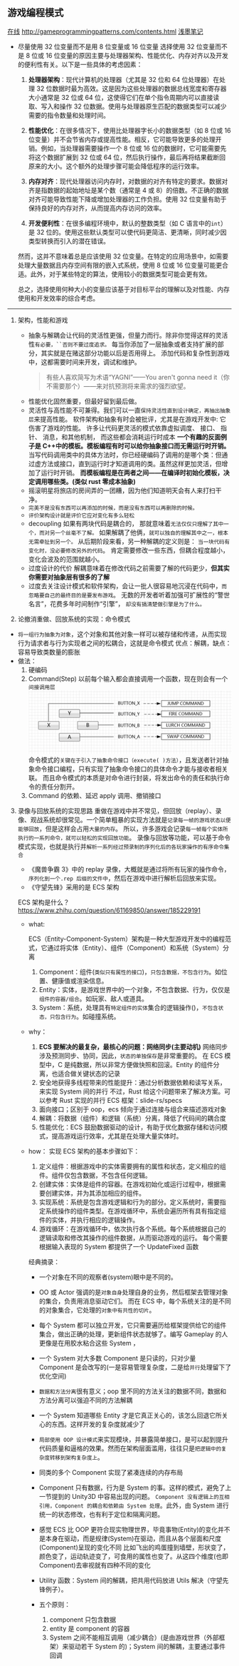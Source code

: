 ## 游戏编程模式

[在线](https://gpp.tkchu.me/) http://gameprogrammingpatterns.com/contents.html
[浅墨笔记](https://zhuanlan.zhihu.com/p/22482170)

- 尽量使用 32 位变量而不是用 8 位变量或 16 位变量
  选择使用 32 位变量而不是 8 位或 16 位变量的原因主要与处理器架构、性能优化、内存对齐以及开发的便利性有关。以下是一些具体的考虑因素：

  1. **处理器架构**：现代计算机的处理器（尤其是 32 位和 64 位处理器）在处理 32 位数据时最为高效。这是因为这些处理器的数据总线宽度和寄存器大小通常是 32 位或 64 位，这使得它们在单个指令周期内可以直接读取、写入和操作 32 位数据。使用与处理器原生匹配的数据类型可以减少需要的指令数量和处理时间。

  2. **性能优化**：在很多情况下，使用比处理器字长小的数据类型（如 8 位或 16 位变量）并不会节省内存或提高性能。相反，它可能导致更多的处理开销。例如，当处理器需要操作一个 8 位或 16 位的数据时，它可能需要先将这个数据扩展到 32 位或 64 位，然后执行操作，最后再将结果截断回原来的大小。这个额外的处理步骤可能会降低程序的运行效率。

  3. **内存对齐**：现代处理器访问内存时，对数据的对齐有特定的要求。数据对齐是指数据的起始地址是某个数（通常是 4 或 8）的倍数。不正确的数据对齐可能导致性能下降或增加处理器的工作负担。使用 32 位变量有助于保持良好的内存对齐，从而提高内存访问的效率。

  4. **开发便利性**：在很多编程环境中，默认的整数类型（如 C 语言中的`int`）是 32 位的。使用这些默认类型可以使代码更简洁、更清晰，同时减少因类型转换而引入的潜在错误。

  然而，这并不意味着总是应该使用 32 位变量。在特定的应用场景中，如需要处理大量数据且内存空间有限的嵌入式系统，使用 8 位或 16 位变量可能更合适。此外，对于某些特定的算法，使用较小的数据类型可能会更有效。

  总之，选择使用何种大小的变量应该基于对目标平台的理解以及对性能、内存使用和开发效率的综合考虑。

---

1. 架构，性能和游戏

   - 抽象与解耦会让代码的灵活性更强，但量力而行。除非你觉得这样的灵活性` 有必要，``否则不要过度追求。 `
     每当你添加了一层抽象或者支持扩展的部分，其实就是在赌这部分功能以后是否用得上。 添加代码和复杂性到游戏中，这都需要时间来开发，调试和维护。
     > 有些人喜欢简写为术语“YAGNI”——You aren't gonna need it（你不需要那个）——来对抗预测将来需求的强烈欲望。
   - 性能优化固然重要，但最好留到最后做。
   - 灵活性与高性能不可兼得。我们可以一直`保持灵活性直到设计确定，再抽出抽象层`来提高性能。
     软件架构和抽象有时会被批评，尤其是在游戏开发中: 它伤害了游戏的性能。
     许多让代码更灵活的模式依靠虚拟调度、 接口、 指针、 消息，和其他机制， 而这些都会消耗运行时成本
     **一个有趣的反面例子是 C++中的模板。模板编程有时可以给你抽象接口而无需运行时开销。**
     当写代码调用类中的具体方法时，你已经硬编码了调用的是哪个类：但通过虚方法或接口，直到运行时才知道调用的类。虽然这样更加灵活，但增加了运行时开销。
     **而模板编程是在两者之间——在编译时初始化模板，决定调用哪些类。(类似 rust 零成本抽象)**
   - 摇滚明星将旅店的房间弄的一团糟，因为他们知道明天会有人来打扫干净。
   - `完美不是没有东西可以再添加的时候，而是没有东西可以再删除的时候。`
   - `评价架构设计就是评价它应对变化有多么轻松`
   - decoupling
     如果有两块代码是耦合的， 那就意味着`无法仅仅只理解了其中一个，而对另一个丝毫不了解。`
     如果解耦了他俩，`就可以独自的理解其中之一，根本无需牵扯到另一个。`
     从后期阶段来看，另一种解耦的定义则是：
     `当一块代码有变化时，没必要修改另外的代码`。
     肯定需要修改一些东西，但耦合程度越小，变化会波及的范围就越小。
   - 过度设计的代价
     解耦意味着在修改代码之前需要了解的代码更少，**但其实你需要对抽象层有很多的了解**
   - 过度去关注设计模式和软件架构，会让一批人很容易地沉浸在代码中，`而忽略要自己的最终目的是要发布游戏`。
     无数的开发者听着加强可扩展性的“警世名言”，花费多年时间制作“引擎”， `却没有搞清楚做引擎是为了什么。`

2. 论撤消重做、回放系统的实现：命令模式

- `将一组行为抽象为对象`，这个对象和其他对象一样可以被存储和传递，从而实现行为请求者与行为实现者之间的松耦合，这就是命令模式
  优点：解耦，缺点：容易导致类数量的膨胀
- 做法：
  1. 硬编码
  2. Command(Step) 以前每个输入都会直接调用一个函数，现在则会有一个`间接调用层`
     ![间接调用层](image.png)
     命令模式的`关键在于引入了抽象命令接口（execute( )方法）`，且发送者针对抽象命令接口编程，只有实现了抽象命令接口的具体命令才能与接收者相关联。
     而且命令模式的本质是对命令进行封装，将发出命令的责任和执行命令的责任分割开。
  3. Command 的依赖、延迟 apply 调用、撤销接口

3. 录像与回放系统的实现思路
   重做在游戏中并不常见，但回放（replay）、录像、观战系统却很常见。一个简单粗暴的实现方法就是`记录每一帧的游戏状态以便能够回放`，但是这样会占用`大量的内存`。
   所以，许多游戏会记录`每一帧每个实体所执行的一系列命令，就可以轻松的实现回放功能`。
   录像与回放等功能，可以基于命令模式实现，也就是执行并`解析一系列经过预录制的序列化后的各玩家操作的有序命令集合`

   - 《魔兽争霸 3》中的 replay 录像，大概就是通过将所有玩家的操作命令，`序列化到一个.rep 后缀的文件中`，然后在游戏中进行解析后回放来实现。
   - 《守望先锋》采用的是 ECS 架构

   ECS 架构是什么？
   https://www.zhihu.com/question/61169850/answer/185229191

   - what:

     ECS（Entity-Component-System）架构是一种大型游戏开发中的编程范式，它通过将实体（Entity）、组件（Component）和系统（System）分离

     1. Component：组件(`类似只有属性的接口`)，`只包含数据，不包含行为`。如位置、健康值或渲染信息。
     2. Entity：实体，是游戏世界中的一个对象，不包含数据、行为，仅仅是`组件的容器/组合`。如玩家、敌人或道具。
     3. System：系统，处理具有`特定组件的实体`集合的逻辑操作()，`不包含状态，只包含行为`。如碰撞系统。

   - why：

     1. **ECS 要解决的最复杂，最核心的问题：网络同步(主要动机)**
        网络同步涉及预测同步、协同，因此，`状态的单独保存`是非常重要的。
        在 ECS 模型中，C 是纯数据，所以非常方便做快照和回滚。Entity 的组件分离，也适合做关键状态的记录
     2. 安全地获得多线程带来的性能提升：通过分析数据依赖和读写关系，来实现 System 间的并行
        不过，Rust 给这个问题带来了解决方案。可以参考 Rust 实现的并行 ECS 框架：slide-rs/specs
     3. 面向接口；区别于 oop，ecs 倾向于通过连接与组合来描述游戏对象
     4. 解耦：将数据（组件）和逻辑（系统）分离，降低了代码间的耦合度
     5. 性能优化：ECS 鼓励数据驱动的设计，有助于优化数据存储和访问模式，提高游戏运行效率，尤其是在处理大量实体时。

   - how：
     实现 ECS 架构的基本步骤如下：

     1. 定义组件：根据游戏中的实体需要拥有的属性和状态，定义相应的组件。组件仅包含数据，不包含任何逻辑。
     2. 创建实体：实体是组件的容器。在游戏初始化或运行过程中，根据需要创建实体，并为其添加相应的组件。
     3. 实现系统：系统是包含游戏逻辑和行为的部分。定义系统时，需要指定系统操作的组件类型。在游戏循环中，系统会遍历所有具有指定组件的实体，并执行相应的逻辑操作。
     4. 游戏循环：在游戏循环中，依次执行各个系统。每个系统根据自己的逻辑读取和修改其操作的组件数据，从而驱动游戏的运行。
        每个需要根据输入表现的 System 都提供了一个 UpdateFixed 函数

     经典摘录：

     - 一个对象在不同的观察者(system)眼中是不同的。
     - OO 或 Actor 强调的是`对象自身`处理自身的业务，然后框架去管理对象的集合，负责用消息驱动它们。
       而在 ECS 中，每个系统关注的是不同的对象集合，它处理的`对象中有共性的切片`。
     - 每个 System 都可以独立开发，它只需要遍历给框架提供给它的组件集合，做出正确的处理，更新组件状态就够了。编写 Gameplay 的人更像是在用胶水粘合这些 System ，
     - 一个 System 对大多数 Component 是只读的，只对少量 Component 是会改写的(一是容易管理复杂度，二是给`并行`处理留下了优化空间)
     - `数据和方法分离`很有意义；oop 里不同的方法关注的数据不同，数据和方法分离可以强迫不同的方法解耦
     - 一个 System 知道哪些 Entity 才是它真正关心的，该怎么回退它所关心的东西。这样开发的复杂度就减少了
     - `局部使用 OOP 设计模式`来实现模块，并暴露简单接口，是可以起到提升代码质量和逼格的效果。然而在架构层面滥用，往往只是`把逻辑中的复杂度转移到架构复杂度上`。
     - 同类的多个 Component 实现了紧凑连续的内存布局
     - Component 只有数据，行为是 System 的事。这样的模式，避免了上一节提到的 Unity3D 中容易出现的问题。
       `Component 没有逻辑上的互相引用，Component 的耦合和依赖由 System 处理`。此外，由 System 进行统一的状态修改，也有利于定位和隔离问题。
     - 感觉 ECS 比 OOP 更符合现实物理世界，毕竟事物(Entity)的变化并不是本身在驱动，而是规律(System)在驱动，而且从各个层面和尺度(Component)呈现的变化不同
       比如飞出的鸡蛋撞到墙壁，形状变了，颜色变了，运动轨迹变了，可食用的属性也变了。从这四个维度(也即 Component)去审视就有四种不同的变化
     - Utility 函数：System 间的解耦，把共用代码放进 Utils 解决（守望先锋例子）。

     - 五个原则：
       1. component 只包含数据
       2. entity 是 component 的容器
       3. System 之间不能相互调用（减少耦合）(是由游戏世界（外部框架）来驱动若干 System 的)；System 间的解耦，主要通过事件回调
